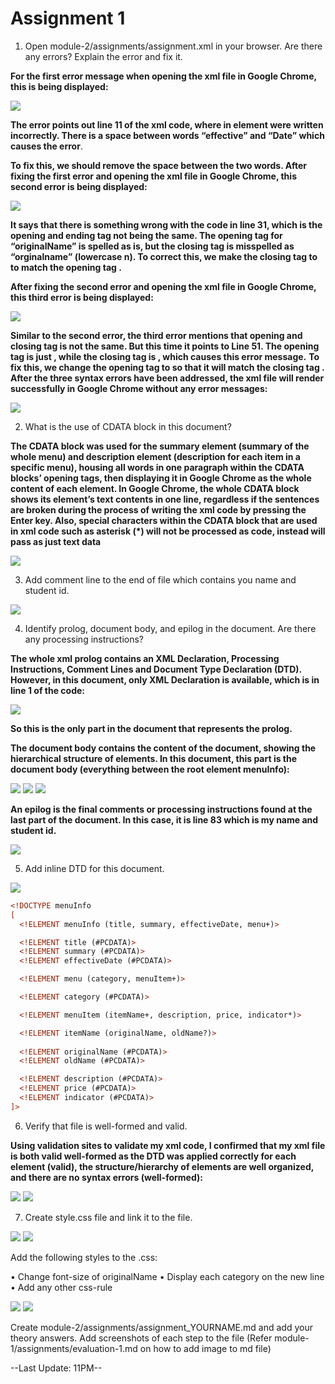 # Assignment 1
1.	Open module-2/assignments/assignment.xml in your browser. Are there any errors?
Explain the error and fix it.

**For the first error message when opening the xml file in Google Chrome, this is being displayed:**

![](images/error1.png)

**The error points out line 11 of the xml code, where in element <effective Date> were written incorrectly. There is a space between words “effective” and “Date” which causes the error**. 

**To fix this, we should remove the space between the two words. After fixing the first error and opening the xml file in Google Chrome, this second error is being displayed:**

![](images/error2.png)

**It says that there is something wrong with the code in line 31, which is the opening and ending tag not being the same. The opening tag for “originalName” is spelled as is, but the closing tag is misspelled as “orginalname” (lowercase n). To correct this, we make the closing tag to </originalName> to match the opening tag <originalName>.**

**After fixing the second error and opening the xml file in Google Chrome, this third error is being displayed:**

![](images/error3.png)

**Similar to the second error, the third error mentions that opening and closing tag is not the same. But this time it points to Line 51. The opening tag is just <name>, while the closing tag is </originalName>, which causes this error message.**
**To fix this, we change the opening tag to <originalName> so that it will match the closing tag </originalName>.**
**After the three syntax errors have been addressed, the xml file will render successfully in Google Chrome without any error messages:**

![](images/errorfixed.PNG)


2.	What is the use of CDATA block in this document?

**The CDATA block was used for the summary element (summary of the whole menu) and description element (description for each item in a specific menu), housing all words in one paragraph within the CDATA blocks’ opening <![CDATA[ and closing ]]> tags, then displaying it in Google Chrome as the whole content of each element. In Google Chrome, the whole CDATA block shows its element’s text contents in one line, regardless if the sentences are broken during the process of writing the xml code by pressing the Enter key. Also, special characters within the CDATA block that are used in xml code such as asterisk (*) will not be processed as code, instead will pass as just text data**

![](images/CDATAblock.png)

3.	Add comment line to the end of file which contains you name and student id.

![](images/CommentName.png)

4.	Identify prolog, document body, and epilog in the document. Are there any processing instructions?

**The whole xml prolog contains an XML Declaration, Processing Instructions, Comment Lines and Document Type Declaration (DTD). However, in this document, only XML Declaration is available, which is in line 1 of the code:**

![](images/prolog.png)

**So this is the only part in the document that represents the prolog.**

**The document body contains the content of the document, showing the hierarchical structure of elements. In this document, this part is the document body (everything between the root element menuInfo):**

![](images/docbody1.png)
![](images/docbody2.png)
![](images/docbody3.png)

**An epilog is the final comments or processing instructions found at the last part of the document. In this case, it is line 83 which is my name and student id.**

![](images/epilog.png)

5.	Add inline DTD for this document.

![](images/DTD.png)



```htm
<!DOCTYPE menuInfo
[ 
  <!ELEMENT menuInfo (title, summary, effectiveDate, menu+)>

  <!ELEMENT title (#PCDATA)>
  <!ELEMENT summary (#PCDATA)>
  <!ELEMENT effectiveDate (#PCDATA)>

  <!ELEMENT menu (category, menuItem+)>

  <!ELEMENT category (#PCDATA)>

  <!ELEMENT menuItem (itemName+, description, price, indicator*)>

  <!ELEMENT itemName (originalName, oldName?)>
  
  <!ELEMENT originalName (#PCDATA)>
  <!ELEMENT oldName (#PCDATA)>

  <!ELEMENT description (#PCDATA)>
  <!ELEMENT price (#PCDATA)>
  <!ELEMENT indicator (#PCDATA)>
]>

```


6.	Verify that file is well-formed and valid.

**Using validation sites to validate my xml code, I confirmed that my xml file is both valid well-formed as the DTD was applied correctly for each element (valid), the structure/hierarchy of elements are well organized, and there are no syntax errors (well-formed):**


![](images/verify1.png)
![](images/verify2.png)

7.	Create style.css file and link it to the file. 

![](images/style1.png)
![](images/style2.png)

Add the following styles to the .css:

•	Change font-size of originalName
•	Display each category on the new line
•	Add any other css-rule

![](images/style3.png)
![](images/style4.png)

Create module-2/assignments/assignment_YOURNAME.md and add your theory answers. Add screenshots of each step to the file (Refer module-1/assignments/evaluation-1.md on how to add image to md file)

--Last Update: 11PM--


